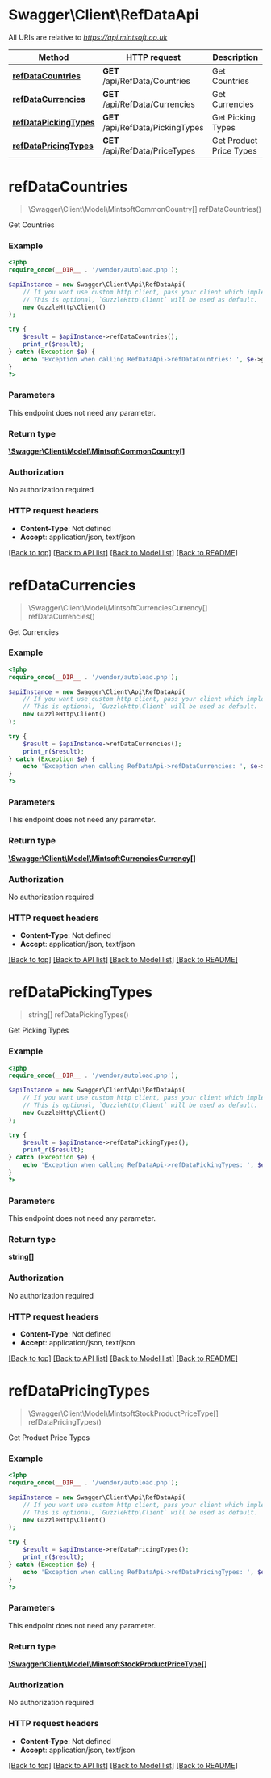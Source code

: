 # Swagger\Client\RefDataApi

All URIs are relative to *https://api.mintsoft.co.uk*

Method | HTTP request | Description
------------- | ------------- | -------------
[**refDataCountries**](RefDataApi.md#refDataCountries) | **GET** /api/RefData/Countries | Get Countries
[**refDataCurrencies**](RefDataApi.md#refDataCurrencies) | **GET** /api/RefData/Currencies | Get Currencies
[**refDataPickingTypes**](RefDataApi.md#refDataPickingTypes) | **GET** /api/RefData/PickingTypes | Get Picking Types
[**refDataPricingTypes**](RefDataApi.md#refDataPricingTypes) | **GET** /api/RefData/PriceTypes | Get Product Price Types


# **refDataCountries**
> \Swagger\Client\Model\MintsoftCommonCountry[] refDataCountries()

Get Countries

### Example
```php
<?php
require_once(__DIR__ . '/vendor/autoload.php');

$apiInstance = new Swagger\Client\Api\RefDataApi(
    // If you want use custom http client, pass your client which implements `GuzzleHttp\ClientInterface`.
    // This is optional, `GuzzleHttp\Client` will be used as default.
    new GuzzleHttp\Client()
);

try {
    $result = $apiInstance->refDataCountries();
    print_r($result);
} catch (Exception $e) {
    echo 'Exception when calling RefDataApi->refDataCountries: ', $e->getMessage(), PHP_EOL;
}
?>
```

### Parameters
This endpoint does not need any parameter.

### Return type

[**\Swagger\Client\Model\MintsoftCommonCountry[]**](../Model/ToolkitDataClassesCommonCountry.md)

### Authorization

No authorization required

### HTTP request headers

 - **Content-Type**: Not defined
 - **Accept**: application/json, text/json

[[Back to top]](#) [[Back to API list]](../../README.md#documentation-for-api-endpoints) [[Back to Model list]](../../README.md#documentation-for-models) [[Back to README]](../../README.md)

# **refDataCurrencies**
> \Swagger\Client\Model\MintsoftCurrenciesCurrency[] refDataCurrencies()

Get Currencies

### Example
```php
<?php
require_once(__DIR__ . '/vendor/autoload.php');

$apiInstance = new Swagger\Client\Api\RefDataApi(
    // If you want use custom http client, pass your client which implements `GuzzleHttp\ClientInterface`.
    // This is optional, `GuzzleHttp\Client` will be used as default.
    new GuzzleHttp\Client()
);

try {
    $result = $apiInstance->refDataCurrencies();
    print_r($result);
} catch (Exception $e) {
    echo 'Exception when calling RefDataApi->refDataCurrencies: ', $e->getMessage(), PHP_EOL;
}
?>
```

### Parameters
This endpoint does not need any parameter.

### Return type

[**\Swagger\Client\Model\MintsoftCurrenciesCurrency[]**](../Model/ToolkitDataClassesCurrenciesCurrency.md)

### Authorization

No authorization required

### HTTP request headers

 - **Content-Type**: Not defined
 - **Accept**: application/json, text/json

[[Back to top]](#) [[Back to API list]](../../README.md#documentation-for-api-endpoints) [[Back to Model list]](../../README.md#documentation-for-models) [[Back to README]](../../README.md)

# **refDataPickingTypes**
> string[] refDataPickingTypes()

Get Picking Types

### Example
```php
<?php
require_once(__DIR__ . '/vendor/autoload.php');

$apiInstance = new Swagger\Client\Api\RefDataApi(
    // If you want use custom http client, pass your client which implements `GuzzleHttp\ClientInterface`.
    // This is optional, `GuzzleHttp\Client` will be used as default.
    new GuzzleHttp\Client()
);

try {
    $result = $apiInstance->refDataPickingTypes();
    print_r($result);
} catch (Exception $e) {
    echo 'Exception when calling RefDataApi->refDataPickingTypes: ', $e->getMessage(), PHP_EOL;
}
?>
```

### Parameters
This endpoint does not need any parameter.

### Return type

**string[]**

### Authorization

No authorization required

### HTTP request headers

 - **Content-Type**: Not defined
 - **Accept**: application/json, text/json

[[Back to top]](#) [[Back to API list]](../../README.md#documentation-for-api-endpoints) [[Back to Model list]](../../README.md#documentation-for-models) [[Back to README]](../../README.md)

# **refDataPricingTypes**
> \Swagger\Client\Model\MintsoftStockProductPriceType[] refDataPricingTypes()

Get Product Price Types

### Example
```php
<?php
require_once(__DIR__ . '/vendor/autoload.php');

$apiInstance = new Swagger\Client\Api\RefDataApi(
    // If you want use custom http client, pass your client which implements `GuzzleHttp\ClientInterface`.
    // This is optional, `GuzzleHttp\Client` will be used as default.
    new GuzzleHttp\Client()
);

try {
    $result = $apiInstance->refDataPricingTypes();
    print_r($result);
} catch (Exception $e) {
    echo 'Exception when calling RefDataApi->refDataPricingTypes: ', $e->getMessage(), PHP_EOL;
}
?>
```

### Parameters
This endpoint does not need any parameter.

### Return type

[**\Swagger\Client\Model\MintsoftStockProductPriceType[]**](../Model/ToolkitDataClassesStockProductPriceType.md)

### Authorization

No authorization required

### HTTP request headers

 - **Content-Type**: Not defined
 - **Accept**: application/json, text/json

[[Back to top]](#) [[Back to API list]](../../README.md#documentation-for-api-endpoints) [[Back to Model list]](../../README.md#documentation-for-models) [[Back to README]](../../README.md)

